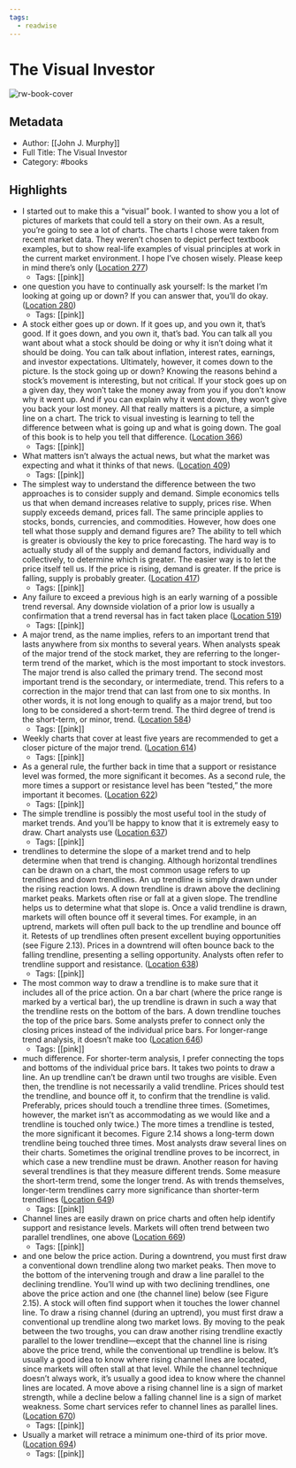 ```yaml
---
tags:
  - readwise
---
```


# The Visual Investor

![rw-book-cover](https://images-na.ssl-images-amazon.com/images/I/41eHecuUTDL._SL200_.jpg)

## Metadata
- Author: [[John J. Murphy]]
- Full Title: The Visual Investor
- Category: #books

## Highlights
- I started out to make this a “visual” book. I wanted to show you a lot of pictures of markets that could tell a story on their own. As a result, you’re going to see a lot of charts. The charts I chose were taken from recent market data. They weren’t chosen to depict perfect textbook examples, but to show real-life examples of visual principles at work in the current market environment. I hope I’ve chosen wisely. Please keep in mind there’s only ([Location 277](https://readwise.io/to_kindle?action=open&asin=B001RIO2OO&location=277))
    - Tags: [[pink]] 
- one question you have to continually ask yourself: Is the market I’m looking at going up or down? If you can answer that, you’ll do okay. ([Location 280](https://readwise.io/to_kindle?action=open&asin=B001RIO2OO&location=280))
    - Tags: [[pink]] 
- A stock either goes up or down. If it goes up, and you own it, that’s good. If it goes down, and you own it, that’s bad. You can talk all you want about what a stock should be doing or why it isn’t doing what it should be doing. You can talk about inflation, interest rates, earnings, and investor expectations. Ultimately, however, it comes down to the picture. Is the stock going up or down? Knowing the reasons behind a stock’s movement is interesting, but not critical. If your stock goes up on a given day, they won’t take the money away from you if you don’t know why it went up. And if you can explain why it went down, they won’t give you back your lost money. All that really matters is a picture, a simple line on a chart. The trick to visual investing is learning to tell the difference between what is going up and what is going down. The goal of this book is to help you tell that difference. ([Location 366](https://readwise.io/to_kindle?action=open&asin=B001RIO2OO&location=366))
    - Tags: [[pink]] 
- What matters isn’t always the actual news, but what the market was expecting and what it thinks of that news. ([Location 409](https://readwise.io/to_kindle?action=open&asin=B001RIO2OO&location=409))
    - Tags: [[pink]] 
- The simplest way to understand the difference between the two approaches is to consider supply and demand. Simple economics tells us that when demand increases relative to supply, prices rise. When supply exceeds demand, prices fall. The same principle applies to stocks, bonds, currencies, and commodities. However, how does one tell what those supply and demand figures are? The ability to tell which is greater is obviously the key to price forecasting. The hard way is to actually study all of the supply and demand factors, individually and collectively, to determine which is greater. The easier way is to let the price itself tell us. If the price is rising, demand is greater. If the price is falling, supply is probably greater. ([Location 417](https://readwise.io/to_kindle?action=open&asin=B001RIO2OO&location=417))
    - Tags: [[pink]] 
- Any failure to exceed a previous high is an early warning of a possible trend reversal. Any downside violation of a prior low is usually a confirmation that a trend reversal has in fact taken place ([Location 519](https://readwise.io/to_kindle?action=open&asin=B001RIO2OO&location=519))
    - Tags: [[pink]] 
- A major trend, as the name implies, refers to an important trend that lasts anywhere from six months to several years. When analysts speak of the major trend of the stock market, they are referring to the longer-term trend of the market, which is the most important to stock investors. The major trend is also called the primary trend. The second most important trend is the secondary, or intermediate, trend. This refers to a correction in the major trend that can last from one to six months. In other words, it is not long enough to qualify as a major trend, but too long to be considered a short-term trend. The third degree of trend is the short-term, or minor, trend. ([Location 584](https://readwise.io/to_kindle?action=open&asin=B001RIO2OO&location=584))
    - Tags: [[pink]] 
- Weekly charts that cover at least five years are recommended to get a closer picture of the major trend. ([Location 614](https://readwise.io/to_kindle?action=open&asin=B001RIO2OO&location=614))
    - Tags: [[pink]] 
- As a general rule, the further back in time that a support or resistance level was formed, the more significant it becomes. As a second rule, the more times a support or resistance level has been “tested,” the more important it becomes. ([Location 622](https://readwise.io/to_kindle?action=open&asin=B001RIO2OO&location=622))
    - Tags: [[pink]] 
- The simple trendline is possibly the most useful tool in the study of market trends. And you’ll be happy to know that it is extremely easy to draw. Chart analysts use ([Location 637](https://readwise.io/to_kindle?action=open&asin=B001RIO2OO&location=637))
    - Tags: [[pink]] 
- trendlines to determine the slope of a market trend and to help determine when that trend is changing. Although horizontal trendlines can be drawn on a chart, the most common usage refers to up trendlines and down trendlines. An up trendline is simply drawn under the rising reaction lows. A down trendline is drawn above the declining market peaks. Markets often rise or fall at a given slope. The trendline helps us to determine what that slope is. Once a valid trendline is drawn, markets will often bounce off it several times. For example, in an uptrend, markets will often pull back to the up trendline and bounce off it. Retests of up trendlines often present excellent buying opportunities (see Figure 2.13). Prices in a downtrend will often bounce back to the falling trendline, presenting a selling opportunity. Analysts often refer to trendline support and resistance. ([Location 638](https://readwise.io/to_kindle?action=open&asin=B001RIO2OO&location=638))
    - Tags: [[pink]] 
- The most common way to draw a trendline is to make sure that it includes all of the price action. On a bar chart (where the price range is marked by a vertical bar), the up trendline is drawn in such a way that the trendline rests on the bottom of the bars. A down trendline touches the top of the price bars. Some analysts prefer to connect only the closing prices instead of the individual price bars. For longer-range trend analysis, it doesn’t make too ([Location 646](https://readwise.io/to_kindle?action=open&asin=B001RIO2OO&location=646))
    - Tags: [[pink]] 
- much difference. For shorter-term analysis, I prefer connecting the tops and bottoms of the individual price bars. It takes two points to draw a line. An up trendline can’t be drawn until two troughs are visible. Even then, the trendline is not necessarily a valid trendline. Prices should test the trendline, and bounce off it, to confirm that the trendline is valid. Preferably, prices should touch a trendline three times. (Sometimes, however, the market isn’t as accommodating as we would like and a trendline is touched only twice.) The more times a trendline is tested, the more significant it becomes. Figure 2.14 shows a long-term down trendline being touched three times. Most analysts draw several lines on their charts. Sometimes the original trendline proves to be incorrect, in which case a new trendline must be drawn. Another reason for having several trendlines is that they measure different trends. Some measure the short-term trend, some the longer trend. As with trends themselves, longer-term trendlines carry more significance than shorter-term trendlines ([Location 649](https://readwise.io/to_kindle?action=open&asin=B001RIO2OO&location=649))
    - Tags: [[pink]] 
- Channel lines are easily drawn on price charts and often help identify support and resistance levels. Markets will often trend between two parallel trendlines, one above ([Location 669](https://readwise.io/to_kindle?action=open&asin=B001RIO2OO&location=669))
    - Tags: [[pink]] 
- and one below the price action. During a downtrend, you must first draw a conventional down trendline along two market peaks. Then move to the bottom of the intervening trough and draw a line parallel to the declining trendline. You’ll wind up with two declining trendlines, one above the price action and one (the channel line) below (see Figure 2.15). A stock will often find support when it touches the lower channel line. To draw a rising channel (during an uptrend), you must first draw a conventional up trendline along two market lows. By moving to the peak between the two troughs, you can draw another rising trendline exactly parallel to the lower trendline—except that the channel line is rising above the price trend, while the conventional up trendline is below. It’s usually a good idea to know where rising channel lines are located, since markets will often stall at that level. While the channel technique doesn’t always work, it’s usually a good idea to know where the channel lines are located. A move above a rising channel line is a sign of market strength, while a decline below a falling channel line is a sign of market weakness. Some chart services refer to channel lines as parallel lines. ([Location 670](https://readwise.io/to_kindle?action=open&asin=B001RIO2OO&location=670))
    - Tags: [[pink]] 
- Usually a market will retrace a minimum one-third of its prior move. ([Location 694](https://readwise.io/to_kindle?action=open&asin=B001RIO2OO&location=694))
    - Tags: [[pink]]

